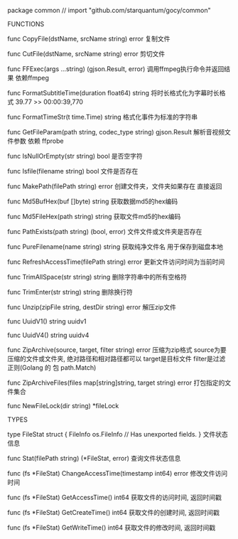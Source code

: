 package common // import "github.com/starquantum/gocy/common"


FUNCTIONS

func CopyFile(dstName, srcName string) error
    复制文件

func CutFile(dstName, srcName string) error
    剪切文件

func FFExec(args ...string) (gjson.Result, error)
    调用ffmpeg执行命令并返回结果 依赖ffmpeg

func FormatSubtitleTime(duration float64) string
    将时长格式化为字幕时长格式 39.77 >> 00:00:39,770

func FormatTimeStr(t time.Time) string
    格式化事件为标准的字符串

func GetFileParam(path string, codec_type string) gjson.Result
    解析音视频文件参数 依赖 ffprobe

func IsNullOrEmpty(str string) bool
    是否空字符

func Isfile(filename string) bool
    文件是否存在

func MakePath(filePath string) error
    创建文件夹，文件夹如果存在 直接返回

func Md5BufHex(buf []byte) string
    获取数据md5的hex编码

func Md5FileHex(path string) string
    获取文件md5的hex编码

func PathExists(path string) (bool, error)
    文件文件或文件夹是否存在

func PureFilename(name string) string
    获取纯净文件名 用于保存到磁盘本地

func RefreshAccessTime(filePath string) error
    更新文件访问时间为当前时间

func TrimAllSpace(str string) string
    删除字符串中的所有空格符

func TrimEnter(str string) string
    删除换行符

func Unzip(zipFile string, destDir string) error
    解压zip文件

func UuidV1() string
    uuidv1

func UuidV4() string
    uuidv4

func ZipArchive(source, target, filter string) error
    压缩为zip格式 source为要压缩的文件或文件夹, 绝对路径和相对路径都可以 target是目标文件 filter是过滤正则(Golang 的 包
    path.Match)

func ZipArchiveFiles(files map[string]string, target string) error
    打包指定的文件集合

func NewFileLock(dir string) *fileLock

TYPES

type FileStat struct {
	FileInfo os.FileInfo
	// Has unexported fields.
}
    文件状态信息

func Stat(filePath string) (*FileStat, error)
    查询文件状态信息

func (fs *FileStat) ChangeAccessTime(timestamp int64) error
    修改文件访问时间

func (fs *FileStat) GetAccessTime() int64
    获取文件的访问时间, 返回时间戳

func (fs *FileStat) GetCreateTime() int64
    获取文件的创建时间, 返回时间戳

func (fs *FileStat) GetWriteTime() int64
    获取文件的修改时间, 返回时间戳

